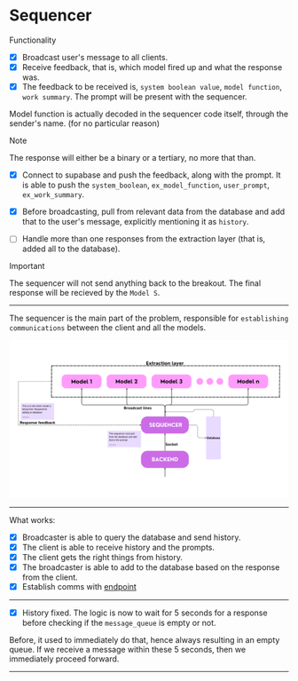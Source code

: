 # Sequencer

Functionality

- [x] Broadcast user's message to all clients.
- [x] Receive feedback, that is, which model fired up and what the response was.
- [x] The feedback to be received is, `system boolean value`, `model function`, `work summary`. The prompt will be present with the sequencer. 

Model function is actually decoded in the sequencer code itself, through the sender's name. (for no particular reason)

> [!NOTE]
> The response will either be a binary or a tertiary, no more that than.

- [x] Connect to supabase and push the feedback, along with the prompt. It is able to push the `system_boolean`, `ex_model_function`, `user_prompt`, `ex_work_summary`.
- [x] Before broadcasting, pull from relevant data from the database and add that to the user's message, explicitly mentioning it as `history`. 

- [ ] Handle more than one responses from the extraction layer (that is, added all to the database).

> [!IMPORTANT]
> The sequencer will not send anything back to the breakout. The final response will be recieved by the `Model S`.

---

The sequencer is the main part of the problem, responsible for `establishing communications` between the client and all the models.

![Sequencer workflow](./images/Sequencer.png)

---

What works:

- [x] Broadcaster is able to query the database and send history.
- [x] The client is able to receive history and the prompts.
- [x] The client gets the right things from history.
- [x] The broadcaster is able to add to the database based on the response from the client.
- [x] Establish comms with [endpoint](../Backend_endpoint/commsBack.py)

---

- [x] History fixed. The logic is now to wait for 5 seconds for a response before checking if the `message_queue` is empty or not. 

Before, it used to immediately do that, hence always resulting in an empty queue. If we receive a message within these 5 seconds, then we immediately proceed forward.

---